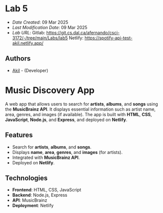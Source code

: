 # Lab 5

* *Date Created*: 09 Mar 2025
* *Last Modification Date*: 09 Mar 2025
* *Lab URL*:
    Gitlab: https://git.cs.dal.ca/afernando/csci-3172/-/tree/main/Labs/lab5
    Netlify: https://spotify-api-test-akil.netlify.app/
## Authors

* [Akil](akil@dal.ca) - (Developer)

# Music Discovery App

A web app that allows users to search for **artists**, **albums**, and **songs** using the **MusicBrainz API**. It displays essential information such as artist name, area, genres, and images (if available). The app is built with **HTML**, **CSS**, **JavaScript**, **Node.js**, and **Express**, and deployed on **Netlify**.

## Features

- Search for **artists**, **albums**, and **songs**.
- Displays **name**, **area**, **genres**, and **images** (for artists).
- Integrated with **MusicBrainz API**.
- Deployed on **Netlify**.

## Technologies

- **Frontend**: HTML, CSS, JavaScript
- **Backend**: Node.js, Express
- **API**: MusicBrainz
- **Deployment**: Netlify